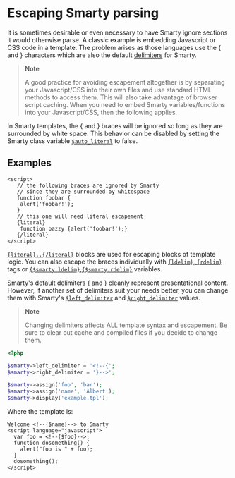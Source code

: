 # Escaping Smarty parsing

It is sometimes desirable or even necessary to have Smarty ignore
sections it would otherwise parse. A classic example is embedding
Javascript or CSS code in a template. The problem arises as those
languages use the { and } characters which are also the default
[delimiters](../language-builtin-functions/language-function-ldelim.md) for Smarty.

> **Note**
>
> A good practice for avoiding escapement altogether is by separating
> your Javascript/CSS into their own files and use standard HTML methods
> to access them. This will also take advantage of browser script
> caching. When you need to embed Smarty variables/functions into your
> Javascript/CSS, then the following applies.

In Smarty templates, the { and } braces will be ignored so long as they
are surrounded by white space. This behavior can be disabled by setting
the Smarty class variable [`$auto_literal`](../../programmers/api-variables/variable-auto-literal.md) to
false.

## Examples

```smarty
<script>
   // the following braces are ignored by Smarty
   // since they are surrounded by whitespace
   function foobar {
    alert('foobar!');
   }
   // this one will need literal escapement
   {literal}
    function bazzy {alert('foobar!');}
   {/literal}
</script>
```  
     
[`{literal}..{/literal}`](../language-builtin-functions/language-function-literal.md) blocks are used
for escaping blocks of template logic. You can also escape the braces
individually with
[`{ldelim}`, `{rdelim}`](../language-builtin-functions/language-function-ldelim.md) tags or
[`{$smarty.ldelim}`,`{$smarty.rdelim}`](../language-variables/language-variables-smarty.md#smartyldelim-smartyrdelim-languagevariablessmartyldelim)
variables.

Smarty's default delimiters { and } cleanly represent presentational
content. However, if another set of delimiters suit your needs better,
you can change them with Smarty's
[`$left_delimiter`](../../programmers/api-variables/variable-left-delimiter.md) and
[`$right_delimiter`](../../programmers/api-variables/variable-right-delimiter.md) values.

> **Note**
>
> Changing delimiters affects ALL template syntax and escapement. Be
> sure to clear out cache and compiled files if you decide to change
> them.

```php
<?php

$smarty->left_delimiter = '<!--{';
$smarty->right_delimiter = '}-->';

$smarty->assign('foo', 'bar');
$smarty->assign('name', 'Albert');
$smarty->display('example.tpl');
```

Where the template is:

```smarty
Welcome <!--{$name}--> to Smarty
<script language="javascript">
  var foo = <!--{$foo}-->;
  function dosomething() {
    alert("foo is " + foo);
  }
  dosomething();
</script>
```
